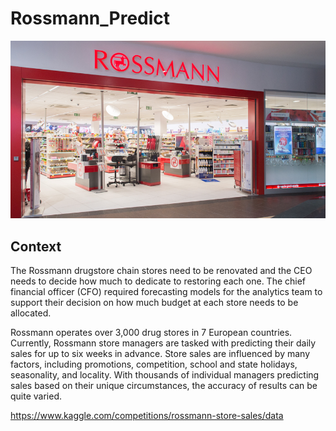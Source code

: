 # Rossmann_Predict

<img src="/img/Rossmann.jpg" alt="rossmann"/>

## Context

The Rossmann drugstore chain stores need to be renovated and the CEO needs to decide how much to dedicate to restoring each one. The chief financial officer (CFO) required forecasting models for the analytics team to support their decision on how much budget at each store needs to be allocated.

Rossmann operates over 3,000 drug stores in 7 European countries. Currently, Rossmann store managers are tasked with predicting their daily sales for up to six weeks in advance. Store sales are influenced by many factors, including promotions, competition, school and state holidays, seasonality, and locality. With thousands of individual managers predicting sales based on their unique circumstances, the accuracy of results can be quite varied.

https://www.kaggle.com/competitions/rossmann-store-sales/data